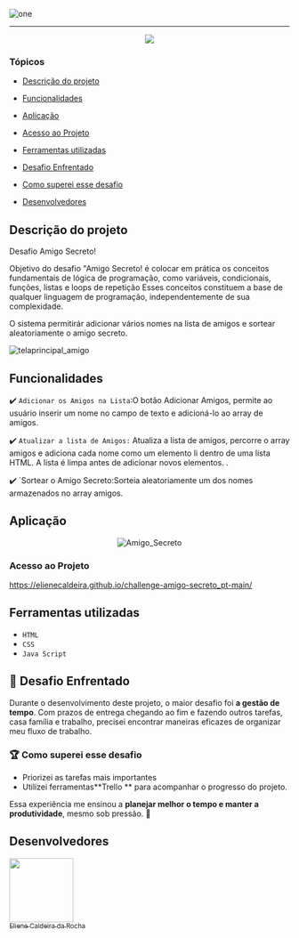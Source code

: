 

![one](https://github.com/user-attachments/assets/8ca46ec8-ac07-429f-803b-fe3cf2c414a3)


<hr>

<p align="center">
   <img src="http://img.shields.io/static/v1?label=STATUS&message=%20FINALIZADO&color=RED&style=for-the-badge" #vitrinedev/>
</p>

### Tópicos 

- [Descrição do projeto](#descrição-do-projeto)

- [Funcionalidades](#funcionalidades)
- [Aplicação](#aplicação)
- [Acesso ao Projeto](#acesso-ao-projeto)
- [Ferramentas utilizadas](#ferramentas-utilizadas)
- [Desafio Enfrentado](#DesafioEnfrentado)
- [Como superei esse desafio](#Como-superei-esse-desafio)
- [Desenvolvedores](#desenvolvedores)
  


## Descrição do projeto 

<p align="justify">

Desafio Amigo Secreto!

Objetivo do desafio "Amigo Secreto! é  colocar em prática os conceitos fundamentais de lógica de programação, como variáveis, condicionais, funções, listas e loops de repetição Esses conceitos constituem a base de qualquer linguagem de programação, 
independentemente de sua complexidade.


O sistema permitirár adicionar vários nomes na lista de amigos e sortear aleatoriamente o amigo secreto.

![telaprincipal_amigo](https://github.com/user-attachments/assets/88a1e432-15f6-435a-95f8-e0c5cc2d98d9)

</p>

## Funcionalidades

:heavy_check_mark: `Adicionar os Amigos na Lista`:O botão Adicionar Amigos, permite ao usuário inserir um nome no campo de texto e adicioná-lo ao  array de amigos.

:heavy_check_mark: `Atualizar a lista de Amigos:` Atualiza a lista de amigos, percorre o array amigos e adiciona cada nome como um elemento li dentro de uma lista HTML. A lista é limpa  antes de adicionar novos elementos. .

:heavy_check_mark: `Sortear o Amigo Secreto:Sorteia aleatoriamente um dos nomes armazenados no array amigos.

## Aplicação

<div align="center">


![Amigo_Secreto](https://github.com/user-attachments/assets/d18ae159-2cfc-46e6-924b-03542eff5d43)

  </div>

### Acesso ao Projeto

https://elienecaldeira.github.io/challenge-amigo-secreto_pt-main/
## 
## Ferramentas utilizadas

- ``HTML``
- ``CSS``
- ``Java Script``

## 🚀 Desafio Enfrentado 

Durante o desenvolvimento deste projeto, o maior desafio foi **a gestão de tempo**. Com prazos de entrega chegando ao fim e fazendo outros tarefas, casa família e trabalho, precisei encontrar maneiras eficazes de organizar meu fluxo de trabalho.  

### 🏆 Como superei esse desafio 

- Priorizei as tarefas mais importantes  
- Utilizei ferramentas**Trello ** para acompanhar o progresso do projeto.  

Essa experiência me ensinou a **planejar melhor o tempo e manter a produtividade**, mesmo sob pressão. 🚀  

###
## Desenvolvedores
[<img loading="lazy" src="https://avatars.githubusercontent.com/u/110729886?v=4" width=115><br><sub>Eliene Caldeira da Rocha</sub>](https://github.com/elienecaldeira)




